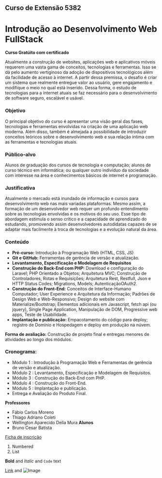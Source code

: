 ## Curso de Extensão 5382
# Introdução ao Desenvolvimento Web FullStack

**Curso Gratúito com certificado**

Atualmente a construção de websites, aplicações web e aplicativos móveis requerem uma vasta gama de conceitos, tecnologias e ferramentas. Isso se dá pelo aumento vertiginoso da adoção de dispositivos tecnológicos além da facilidade de acesso à internet. A partir dessa premissa, o desafio é criar um sistema que realmente entregue valor ao usuário, gere engajamento e modifique o meio no qual está inserido. Dessa forma, o estudo de tecnologias para a internet atuais se faz necessário para o desenvolvimento de software seguro,
escalável e usável.


### Objetivo
O principal objetivo do curso é apresentar uma visão geral das fases, tecnologias e ferramentas envolvidas na criação de uma aplicação web moderna. Além disso, também é almejada a possibilidade de introduzir conceitos teóricos sobre o desenvolvimento web e sua relação intima com as ferramentas e tecnologias atuais.

### Público-alvo
Alunos de graduação dos cursos de tecnologia e computação; alunos de curso técnico em informática; ou qualquer outro indivíduo da sociedade com interesse na área e conhecimentos básicos de internet e programação.

### Justificativa
Atualmente o mercado está inundado de informação e cursos para desenvolvimento web nas mais variadas plataformas. Mesmo assim, a formação de um desenvolvedor web requer um profundo entendimento sobre as tecnologias envolvidas e os motivos do seu uso. Esse tipo de abordagem estimula o senso crítico e a capacidade de aprendizado do estudando, promovendo assim desenvolvedores autodidatas capazes de se adaptar mais facilmente à troca de tecnologias e a evolução natural da área.

### Conteúdo
- **Pré-curso:** Introdução à Programação Web (HTML, CSS, JS)
- **Git e GitHub:** Ferramentas de gerência de versão e atualização.
- **Levantamento, Especificação e Modelagem de Requisitos**
- **Construção do Back-End com PHP:** Download e configuração do Laravel; PHP Orientado a Objetos; Arquitetura MVC; Construção de Controladores, Rotas e Requisições; Arquitetura Rest, Restfull, Json e HTTP Status Codes; Migrations, Models; AutenticaçãoOAuth2.
- **Construção do Front-End:** Conceitos de Interface-Humano Computador; User Experience e Arquitetura da Informação; Padrões de Design Web e Web-Responsivo; Design do website com Materialize/Bootstrap; Elementos adicionais em Javascript, fetch api (ou jquery), Single Page Application, Manipulação de DOM, Progressive web apps, Teste de Usabilidade.
- **Implantação e publicação:** Empacotamento do código para deploy; registro de Domínio e Hospedagem e deploy em produção na núvem.


**Forma de avaliação:** Construção de projeto final e entregas menores de atividades ao longo dos módulos.


### Cronograma:
- Módulo 1 : Introdução à Programação Web e Ferramentas de gerência de versão e atualização.
- Módulo 2 : Levantamento, Especificação e Modelagem de Requisitos.
- Módulo 3 : Construção do Back-End com PHP.
- Módulo 4 : Construção do Front-End.
- Módulo 5 : Implantação e publicação.
- Entrega e Avaliação do Produto Final.




**Professores**
- Fábio Carlos Moreno
- Thiago Adriano Coleti
- Wellington Aparecido Della Mura
**Alunos**
- Bruno Cesar Batista


[Ficha de inscrição](https://github.com/FullStackCCT-UENP/FullStackCCT-UENP.github.io/edit/master/README.md)


1. Numbered
2. List

**Bold** and _Italic_ and `Code` text

[Link](url) and ![Image](src)
```


